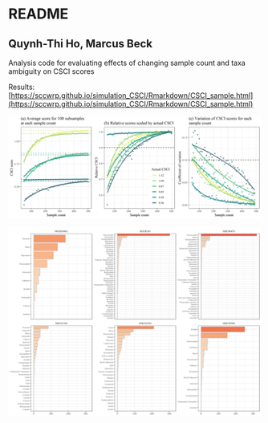 # README

## Quynh-Thi Ho, Marcus Beck

Analysis code for evaluating effects of changing sample count and taxa ambiguity on CSCI scores

Results: [https://sccwrp.github.io/simulation_CSCI/Rmarkdown/CSCI_sample.html](https://sccwrp.github.io/simulation_CSCI/Rmarkdown/CSCI_sample.html)

![](summary_results.png)

![](siteabu.png)
